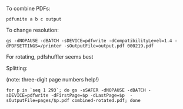 To combine PDFs:

```
pdfunite a b c output
```

To change resolution:

```
gs -dNOPAUSE -dBATCH -sDEVICE=pdfwrite -dCompatibilityLevel=1.4 -dPDFSETTINGS=/printer -sOutputFile=output.pdf 000219.pdf
```

For rotating, pdfshuffler seems best

Splitting:


(note: three-digit page numbers help!)

```
for p in `seq 1 293`; do gs -sSAFER -dNOPAUSE -dBATCH -sDEVICE=pdfwrite -dFirstPage=$p -dLastPage=$p  -sOutputFile=pages/$p.pdf combined-rotated.pdf; done
```
